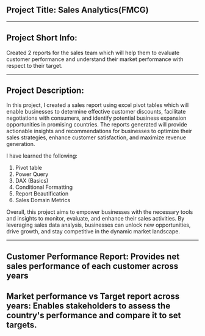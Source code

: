 ## Project Title: Sales Analytics(FMCG)

********************

## Project Short Info:

Created 2 reports for the sales team which will help them to evaluate customer performance and understand their market performance with respect to their target.


**********************

## Project Description:


In this project, I created a sales report using excel pivot tables which will enable businesses to determine effective customer discounts, facilitate negotiations with consumers, and identify potential business expansion opportunities in promising countries. The reports generated will provide actionable insights and recommendations for businesses to optimize their sales strategies, enhance customer satisfaction, and maximize revenue generation.

I have learned the following:

1. Pivot table
2. Power Query
3. DAX (Basics)
4. Conditional Formatting
5. Report Beautification
6. Sales Domain Metrics

Overall, this project aims to empower businesses with the necessary tools and insights to monitor, evaluate, and enhance their sales activities. By leveraging sales data analysis, businesses can unlock new opportunities, drive growth, and stay competitive in the dynamic market landscape.


************************

## Customer Performance Report: Provides net sales performance of each customer across years



	
## Market performance vs Target report across years: Enables stakeholders to assess the country's performance and compare it to set targets.
